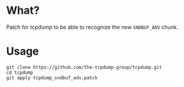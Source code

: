 # What?

Patch for tcpdump to be able to recognize the new `SNDBUF_ADV` chunk.

# Usage

    git clone https://github.com/the-tcpdump-group/tcpdump.git
    cd tcpdump
    git apply tcpdump_sndbuf_adv.patch
